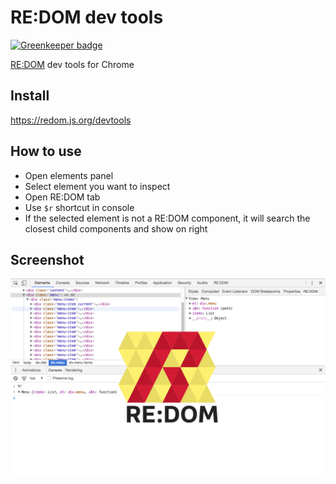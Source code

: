 # RE:DOM dev tools

[![Greenkeeper badge](https://badges.greenkeeper.io/Melon-Tropics/redom-devtools.svg)](https://greenkeeper.io/)

[RE:DOM](https://redom.js.org) dev tools for Chrome

## Install
https://redom.js.org/devtools

## How to use
- Open elements panel
- Select element you want to inspect
- Open RE:DOM tab
- Use `$r` shortcut in console
- If the selected element is not a RE:DOM component, it will search the closest child components and show on right

## Screenshot
![screenshot](./imgs/1280x800.png)
